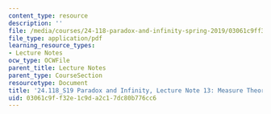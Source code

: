 ```yaml
---
content_type: resource
description: ''
file: /media/courses/24-118-paradox-and-infinity-spring-2019/03061c9ff32e1c9da2c17dc80b776cc6_MIT24_118S19_LecNote13.pdf
file_type: application/pdf
learning_resource_types:
- Lecture Notes
ocw_type: OCWFile
parent_title: Lecture Notes
parent_type: CourseSection
resourcetype: Document
title: '24.118_S19 Paradox and Infinity, Lecture Note 13: Measure Theory'
uid: 03061c9f-f32e-1c9d-a2c1-7dc80b776cc6
---
```

